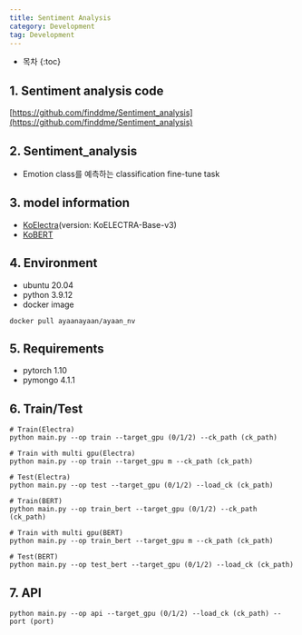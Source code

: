 ```yaml
---
title: Sentiment Analysis
category: Development
tag: Development
---
```








* 목차
{:toc}









## 1\. Sentiment analysis code

[https://github.com/finddme/Sentiment_analysis](https://github.com/finddme/Sentiment_analysis)

## 2\. Sentiment_analysis
- Emotion class를 예측하는 classification fine-tune task

## 3\. model information

- [KoElectra](https://github.com/monologg/KoELECTRA/tree/024fbdd600e653b6e4bdfc64ceec84181b5ce6c4)(version: KoELECTRA-Base-v3)
- [KoBERT](https://github.com/monologg/KoBERT-Transformers)

## 4\. Environment
- ubuntu 20.04
- python 3.9.12
- docker image
```
docker pull ayaanayaan/ayaan_nv
```

## 5\. Requirements
- pytorch 1.10
- pymongo 4.1.1


## 6\. Train/Test
```
# Train(Electra)
python main.py --op train --target_gpu (0/1/2) --ck_path (ck_path)

# Train with multi gpu(Electra)
python main.py --op train --target_gpu m --ck_path (ck_path)

# Test(Electra)
python main.py --op test --target_gpu (0/1/2) --load_ck (ck_path)

```

```
# Train(BERT)
python main.py --op train_bert --target_gpu (0/1/2) --ck_path (ck_path)

# Train with multi gpu(BERT)
python main.py --op train_bert --target_gpu m --ck_path (ck_path)

# Test(BERT)
python main.py --op test_bert --target_gpu (0/1/2) --load_ck (ck_path)

```

## 7\. API
```
python main.py --op api --target_gpu (0/1/2) --load_ck (ck_path) --port (port)
```
